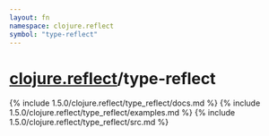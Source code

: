 ```yaml
---
layout: fn
namespace: clojure.reflect
symbol: "type-reflect"
---
```


# [clojure.reflect](../)/type-reflect

{% include 1.5.0/clojure.reflect/type_reflect/docs.md %}
{% include 1.5.0/clojure.reflect/type_reflect/examples.md %}
{% include 1.5.0/clojure.reflect/type_reflect/src.md %}

